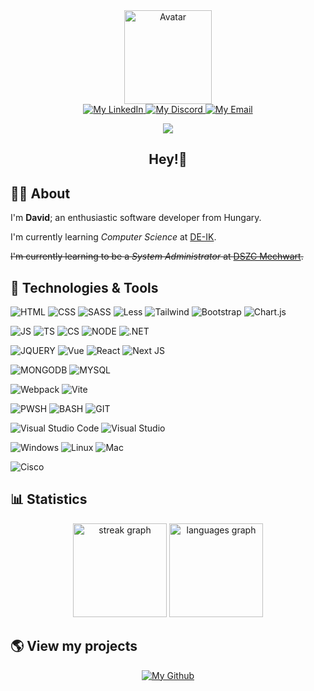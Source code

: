 <div align="center">
  <a href="https://github.com/cseri502/">
    <img src="https://i.imgur.com/NOSuChu.png" alt="Avatar" width="140" height="150"/>
  </a>
</div>

<div id="badges" align="center">
  <a href="https://linkedin.com/in/dávid-cseresznyés-623085287">
    <img src="https://img.shields.io/badge/LinkedIn-blue?style=for-the-badge&logo=linkedin&logoColor=white" alt="My LinkedIn"/>
  </a>
  <a href="https://discordapp.com/users/353618699661475841/">
    <img src="https://img.shields.io/badge/Discord-7289DA?style=for-the-badge&logo=discord&logoColor=white" alt="My Discord"/>
  </a>
  <a href="mailto:cseresznyesdavid1@outlook.com">
    <img src="https://img.shields.io/badge/Email-red?style=for-the-badge&logo=gmail&logoColor=white" alt="My Email"/>
  </a>

  ![](https://komarev.com/ghpvc/?username=cseri502&style=for-the-badge)
  
</div>

<h2 align="center">Hey!👋</h2>

## 🧑‍💻 About

<p>I'm <b>David</b>; an enthusiastic software developer from Hungary.</p>
<p>I'm currently learning <i>Computer Science</i> at <a href="https://inf.unideb.hu/">DE-IK</a>.</p>
<s>I'm currently learning to be a <i>System Administrator</i> at <a href="https://www.dszcmechwart.hu/">DSZC Mechwart</a>.</s>

## 🚀 Technologies & Tools

![HTML](https://img.shields.io/badge/HTML5-E34F26?style=for-the-badge&logo=html5&logoColor=white)
![CSS](https://img.shields.io/badge/CSS3-1572B6?style=for-the-badge&logo=css3&logoColor=white)
![SASS](https://img.shields.io/badge/SASS-hotpink.svg?style=for-the-badge&logo=SASS&logoColor=white)
![Less](https://img.shields.io/badge/less-2B4C80?style=for-the-badge&logo=less&logoColor=white)
![Tailwind](https://img.shields.io/badge/Tailwind_CSS-38B2AC?style=for-the-badge&logo=tailwind-css&logoColor=white)
![Bootstrap](https://img.shields.io/badge/bootstrap-%238511FA.svg?style=for-the-badge&logo=bootstrap&logoColor=white)
![Chart.js](https://img.shields.io/badge/chart.js-F5788D.svg?style=for-the-badge&logo=chart.js&logoColor=white)

![JS](https://img.shields.io/badge/JavaScript-323330?style=for-the-badge&logo=javascript&logoColor=F7DF1E)
![TS](https://img.shields.io/badge/TypeScript-007ACC?style=for-the-badge&logo=typescript&logoColor=white)
![CS](https://img.shields.io/badge/C%23-239120?style=for-the-badge&logo=c-sharp&logoColor=white)
![NODE](https://img.shields.io/badge/Node.js-43853D?style=for-the-badge&logo=node.js&logoColor=white)
![.NET](https://img.shields.io/badge/.NET-5C2D91?style=for-the-badge&logo=.net&logoColor=white)

![JQUERY](https://img.shields.io/badge/jQuery-0769AD?style=for-the-badge&logo=jquery&logoColor=white)
![Vue](https://img.shields.io/badge/Vue.js-35495E?style=for-the-badge&logo=vue.js&logoColor=4FC08D)
![React](https://img.shields.io/badge/React-20232A?style=for-the-badge&logo=react&logoColor=61DAFB)
![Next JS](https://img.shields.io/badge/Next-black?style=for-the-badge&logo=next.js&logoColor=white)

![MONGODB](https://img.shields.io/badge/MongoDB-4EA94B?style=for-the-badge&logo=mongodb&logoColor=white)
![MYSQL](https://img.shields.io/badge/MySQL-005C84?style=for-the-badge&logo=mysql&logoColor=white)

![Webpack](https://img.shields.io/badge/webpack-%238DD6F9.svg?style=for-the-badge&logo=webpack&logoColor=black)
![Vite](https://img.shields.io/badge/vite-%23646CFF.svg?style=for-the-badge&logo=vite&logoColor=white)


![PWSH](https://img.shields.io/badge/powershell-5391FE?style=for-the-badge&logo=powershell&logoColor=white)
![BASH](https://img.shields.io/badge/GNU%20Bash-4EAA25?style=for-the-badge&logo=GNU%20Bash&logoColor=white)
![GIT](https://img.shields.io/badge/GIT-E44C30?style=for-the-badge&logo=git&logoColor=white)

![Visual Studio Code](https://img.shields.io/badge/Visual_Studio_Code-0078D4?style=for-the-badge&logo=visual%20studio%20code&logoColor=white)
![Visual Studio](https://img.shields.io/badge/Visual_Studio-5C2D91?style=for-the-badge&logo=visual%20studio&logoColor=white)

![Windows](https://img.shields.io/badge/Windows-0078D6?style=for-the-badge&logo=windows&logoColor=white)
![Linux](https://img.shields.io/badge/Linux-FCC624?style=for-the-badge&logo=linux&logoColor=black)
![Mac](https://img.shields.io/badge/mac%20os-000000?style=for-the-badge&logo=apple&logoColor=white)

![Cisco](https://img.shields.io/badge/cisco-%23049fd9.svg?style=for-the-badge&logo=cisco&logoColor=black)

## 📊 Statistics

<div align="center">
  <img src="https://streak-stats.demolab.com?user=cseri502&locale=en&mode=daily&theme=dracula&hide_border=false&border_radius=5" height="150" alt="streak graph"  />
  <img src="https://github-readme-stats.vercel.app/api/top-langs?username=cseri502&locale=en&hide_title=false&layout=compact&card_width=320&langs_count=5&theme=dracula&hide_border=false" height="150" alt="languages graph"  />
</div>

## 🌎 View my projects

<div align="center">
  <a href="https://github.com/cseri502?tab=repositories">
    <img src="https://img.shields.io/badge/GitHub-100000?style=for-the-badge&logo=github&logoColor=white" alt="My Github" >
  </a>
</div>
